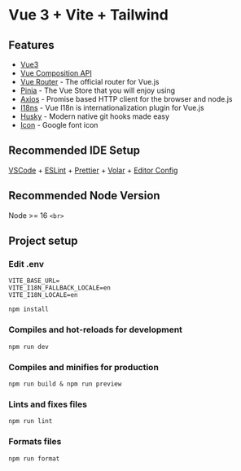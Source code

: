 # Vue 3 + Vite + Tailwind

## Features

- [Vue3](https://vuejs.org/)
- [Vue Composition API](https://vuejs.org/api/composition-api-setup.html)
- [Vue Router](https://router.vuejs.org/) - The official router for Vue.js
- [Pinia](https://pinia.vuejs.org/) - The Vue Store that you will enjoy using
- [Axios](https://axios-http.com/) - Promise based HTTP client for the browser and node.js
- [I18ns](https://vue-i18n.intlify.dev/) - Vue I18n is internationalization plugin for Vue.js
- [Husky](https://typicode.github.io/husky/) - Modern native git hooks made easy
- [Icon](https://fonts.google.com/icons) - Google font icon

## Recommended IDE Setup

[VSCode](https://code.visualstudio.com/) + [ESLint](https://marketplace.visualstudio.com/items?itemName=dbaeumer.vscode-eslint) + [Prettier](https://marketplace.visualstudio.com/items?itemName=esbenp.prettier-vscode) + [Volar](https://marketplace.visualstudio.com/items?itemName=Vue.volar) + [Editor Config](https://marketplace.visualstudio.com/items?itemName=EditorConfig.EditorConfig)

## Recommended Node Version

Node >= 16
`<br>`

## Project setup

### Edit .env

```
VITE_BASE_URL=
VITE_I18N_FALLBACK_LOCALE=en
VITE_I18N_LOCALE=en
```

```
npm install
```

### Compiles and hot-reloads for development

```
npm run dev
```

### Compiles and minifies for production

```
npm run build & npm run preview
```

### Lints and fixes files

```
npm run lint
```

### Formats files

```
npm run format
```

